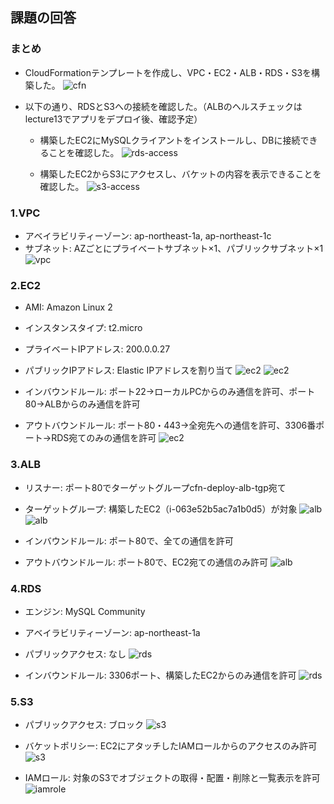 ## 課題の回答

### まとめ
- CloudFormationテンプレートを作成し、VPC・EC2・ALB・RDS・S3を構築した。
![cfn](images/1_cfn.png)

- 以下の通り、RDSとS3への接続を確認した。（ALBのヘルスチェックはlecture13でアプリをデプロイ後、確認予定）
  - 構築したEC2にMySQLクライアントをインストールし、DBに接続できることを確認した。
![rds-access](images/2_access.png)

  - 構築したEC2からS3にアクセスし、バケットの内容を表示できることを確認した。
![s3-access](images/3_access.png)


### 1.VPC
- アベイラビリティーゾーン: ap-northeast-1a, ap-northeast-1c
- サブネット: AZごとにプライベートサブネット×1、パブリックサブネット×1
![vpc](images/4_vpc.png)


### 2.EC2
- AMI: Amazon Linux 2
- インスタンスタイプ: t2.micro
- プライベートIPアドレス: 200.0.0.27
- パブリックIPアドレス: Elastic IPアドレスを割り当て
![ec2](images/5_ec2.png)
![ec2](images/6_ec2.png)

- インバウンドルール: ポート22→ローカルPCからのみ通信を許可、ポート80→ALBからのみ通信を許可
- アウトバウンドルール: ポート80・443→全宛先への通信を許可、3306番ポート→RDS宛てのみの通信を許可
![ec2](images/7_ec2.png)


### 3.ALB
- リスナー: ポート80でターゲットグループcfn-deploy-alb-tgp宛て
- ターゲットグループ: 構築したEC2（i-063e52b5ac7a1b0d5）が対象
![alb](images/8_alb.png)
![alb](images/9_alb.png)

- インバウンドルール: ポート80で、全ての通信を許可
- アウトバウンドルール: ポート80で、EC2宛ての通信のみ許可
![alb](images/10_alb.png)


### 4.RDS
- エンジン: MySQL Community
- アベイラビリティーゾーン: ap-northeast-1a
- パブリックアクセス: なし
![rds](images/11_rds.png)

- インバウンドルール: 3306ポート、構築したEC2からのみ通信を許可
![rds](images/12_rds.png)


### 5.S3
- パブリックアクセス: ブロック
![s3](images/13_s3.png)

- バケットポリシー: EC2にアタッチしたIAMロールからのアクセスのみ許可
![s3](images/14_s3.png)

- IAMロール: 対象のS3でオブジェクトの取得・配置・削除と一覧表示を許可
![iamrole](images/15_role.png)

